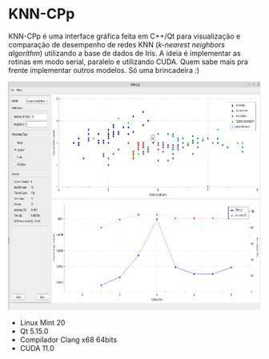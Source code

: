# KNN-CPp

KNN-CPp é uma interface gráfica feita em C++/Qt para visualização e comparação de desempenho de redes KNN (*k-nearest neighbors algorithm*) utilizando a base de dados de Iris. A ideia é implementar as rotinas em modo serial, paralelo e utilizando CUDA. Quem sabe mais pra frente implementar outros modelos. Só uma brincadeira :)

<p align="center">
  <img width="800" height="456" src="knnCpp.png">
</p>

- Linux Mint 20
- Qt 5.15.0
- Compilador Clang x68 64bits
- CUDA 11.0